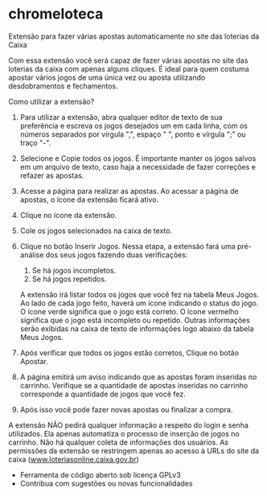 # chromeloteca
Extensão para fazer várias apostas automaticamente no site das loterias da Caixa

Com essa extensão você será capaz de fazer várias apostas no site das loterias da caixa com apenas alguns cliques. É ideal para quem costuma apostar vários jogos de uma única vez ou aposta utilizando desdobramentos e fechamentos.

Como utilizar a extensão?
   1. Para utilizar a extensão, abra qualquer editor de texto de sua preferência e escreva os jogos desejados um em cada linha, com os números separados por vírgula ",", espaço " ", ponto e vírgula ";" ou traço "-".

   2. Selecione e Copie todos os jogos. É importante manter os jogos salvos em um arquivo de texto, caso haja a necessidade de fazer correções e refazer as apostas.

   3. Acesse a página para realizar as apostas. Ao acessar a página de apostas, o ícone da extensão ficará ativo.

   4. Clique no ícone da extensão.

   5. Cole os jogos selecionados na caixa de texto.

   6. Clique no botão Inserir Jogos. Nessa etapa, a extensão fará uma pré-análise dos seus jogos fazendo duas verificações:

        1) Se há jogos incompletos.
        2) Se há jogos repetidos. 
        
        A extensão irá listar todos os jogos que você fez na tabela Meus Jogos. Ao lado de cada jogo feito, haverá um ícone indicando o status do jogo. O ícone verde significa que o jogo está correto. O ícone vermelho significa que o jogo está incompleto ou repetido. Outras informações serão exibidas na caixa de texto de informações logo abaixo da tabela Meus Jogos.

   7. Após verificar que todos os jogos estão corretos, Clique no botão Apostar.

   8. A página emitirá um aviso indicando que as apostas foram inseridas no carrinho. Verifique se a quantidade de apostas inseridas no carrinho corresponde a quantidade de jogos que você fez.

   9. Após isso você pode fazer novas apostas ou finalizar a compra.

A extensão NÂO pedirá qualquer informação a respeito do login e senha utilizados. Ela apenas automatiza o processo de inserção de jogos no carrinho. Não há qualquer coleta de informações dos usuários. As permissões da extensão se restringem apenas ao acesso à URLs do site da caixa (www.loteriasonline.caixa.gov.br)

- Ferramenta de código aberto sob licença GPLv3
- Contribua com sugestões ou novas funcionalidades
